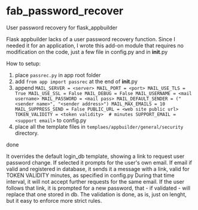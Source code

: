 # fab_password_recover
User password recovery for flask_appbuilder

Flask appbuilder lacks of a user password recovery function. Since I needed it for an application, I wrote this add-on module that requires no modification on the code, just a few file in config.py and in __init__.py

How to setup:

1) place `passrec.py` in app root folder
2) add
    `from app import passrec`
   at the end of __init__.py
3) append
   `MAIL_SERVER = <server>
   MAIL_PORT = <port>
   MAIL_USE_TLS = True
   MAIL_USE_SSL = False
   MAIL_DEBUG = False
   MAIL_USERNAME = <mail username>
   MAIL_PASSWORD = <mail pass>
   MAIL_DEFAULT_SENDER = ("<sender name>", "<sender address>")
   MAIL_MAX_EMAILS = 10
   MAIL_SUPPRESS_SEND = False
   PUBLIC_URL = <web site public url>
   TOKEN_VALIDITY = <token validity>  # minutes
   SUPPORT_EMAIL = <support email>`
   to config.py
4) place all the template files in `templaes/appbuilder/general/security` directory.

done

It overrides the default login_db template, showing a link to request user password change. If selected it prompts for the user's own email.
If email if valid and registered in database, it sends it a message with a link, valid for TOKEN VALIDITY minutes, as specified in config.py
During that time interval, it will not accept further requests for the same email.
If the user follows that link, it is prompted for a new password, that - if validated - will replace that one stored in db.
The validation is done, as is, just on lenght, but it easy to enforce more strict rules.

